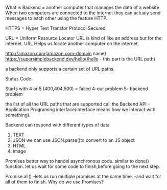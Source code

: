 What is Backend =
another computer that manages the data of a website
When two computers are connected to the internet they can actualy send messages to each other using the feature HTTP.

HTTPS = Hyper Text Transfor Protocol Secured.

URL = Uniform Resource Locator
URL is kind of like an address but for the internet.
URL Helps us locate another computer on the internet.

http://amazon.com(amazon.com-domain name)
https://supersimplebackend.dev/hello(/hello - this part is the URL path)

a backend only supports a certain set of URL paths.

Status Code

Starts with 4 or 5 (400,404,500) = failed
4-our problem
5- backend problem

the list of all the URL paths that are supported call the Backend API - Application Programing interface(interface means how we interact with something).

Backend can respond with different types of data

1. TEXT
2. JSON
   we can use JSON.parse()to convert to an JS object
3. HTML
4. image

Promises
better way to handel asynchronous code.
similar to done() function.
let us wait for some code to finish,before going to the next step.

Promise.all()
-lets us run multiple promises at the same time.
-and wait for all of them to finish.
Why do we use Promises?
